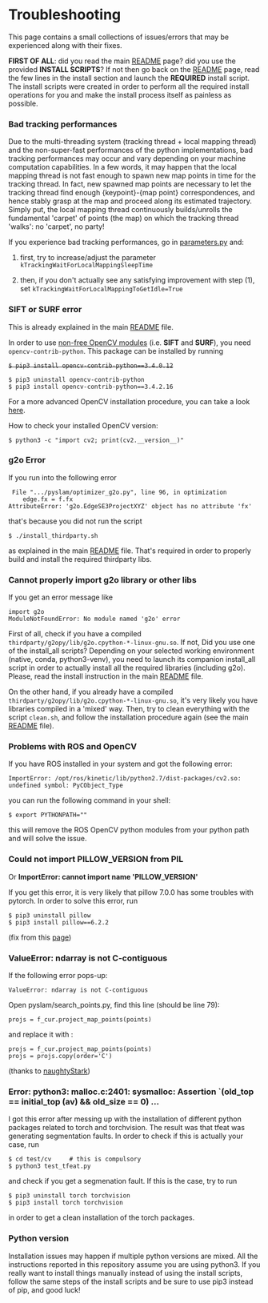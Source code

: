 # Troubleshooting 

This page contains a small collections of issues/errors that may be experienced along with their fixes. 

**FIRST OF ALL**: did you read the main [README](./README.md) page? did you use the provided **INSTALL SCRIPTS**? If not then go back on the [README](./README.md) page, read the few lines in the install section and launch the **REQUIRED** install script. The install scripts were created in order to perform all the required install operations for you and make the install process itself as painless as possible.   


### Bad tracking performances

Due to the multi-threading system (tracking thread + local mapping thread) and the non-super-fast performances of the python implementations, bad tracking performances may occur and vary depending on your machine computation capabilities. In a few words, it may happen that the local mapping thread is not fast enough to spawn new map points in time for the tracking thread. In fact, new spawned map points are necessary to let the tracking thread find enough {keypoint}-{map point} correspondences, and hence stably grasp at the map and proceed along its estimated trajectory. Simply put, the local mapping thread continuously builds/unrolls the fundamental 'carpet' of points (the map) on which the tracking thread 'walks': no 'carpet', no party!

If you experience bad tracking performances, go in [parameters.py](./parameters.py) and: 
1) first, try to increase/adjust the parameter `kTrackingWaitForLocalMappingSleepTime`

2) then, if you don't actually see any satisfying improvement with step (1), set `kTrackingWaitForLocalMappingToGetIdle=True`

### SIFT or SURF error

This is already explained in the main [README](./README.md) file. 

In order to use [non-free OpenCV modules](https://stackoverflow.com/questions/50467696/pycharm-installation-of-non-free-opencv-modules-for-operations-like-sift-surf) (i.e. **SIFT** and **SURF**), you need `opencv-contrib-python`. This package can be installed by running     

~~`$ pip3 install opencv-contrib-python==3.4.0.12`~~
```
$ pip3 uninstall opencv-contrib-python
$ pip3 install opencv-contrib-python==3.4.2.16
```

For a more advanced OpenCV installation procedure, you can take a look [here](https://www.pyimagesearch.com/opencv-tutorials-resources-guides/). 

How to check your installed OpenCV version:
```
$ python3 -c "import cv2; print(cv2.__version__)"

```
### g2o Error

If you run into the following error
```
 File ".../pyslam/optimizer_g2o.py", line 96, in optimization
    edge.fx = f.fx 
AttributeError: 'g2o.EdgeSE3ProjectXYZ' object has no attribute 'fx'
```
that's because you did not run the script
```
$ ./install_thirdparty.sh   
```
as explained in the main [README](./README.md) file. That's required in order to properly build and install the required thirdparty libs. 

### Cannot properly import g2o library or other libs 

If you get an error message like 
```
import g2o 
ModuleNotFoundError: No module named 'g2o' error
```
First of all, check if you have a compiled `thirdparty/g2opy/lib/g2o.cpython-*-linux-gnu.so`. If not, Did you use one of the install_all scripts? Depending on your selected working environment (native, conda, python3-venv), you need to launch its companion install_all script in order to actually install all the required libraries (including g2o). Please, read the install instruction in the main [README](./README.md) file. 

On the other hand, if you already have a compiled `thirdparty/g2opy/lib/g2o.cpython-*-linux-gnu.so`, it's very likely you have libraries compiled in a 'mixed' way. Then, try to clean everything with the script `clean.sh`, and follow the installation procedure again (see the main [README](./README.md) file). 

### Problems with ROS and OpenCV

If you have ROS installed in your system and got the following error:
```
ImportError: /opt/ros/kinetic/lib/python2.7/dist-packages/cv2.so:  
undefined symbol: PyCObject_Type
```
you can run the following command in your shell: 
```
$ export PYTHONPATH=""
```
this will remove the ROS OpenCV python modules from your python path and will solve the issue. 


### Could not import PILLOW_VERSION from PIL 

Or **ImportError: cannot import name 'PILLOW_VERSION'**

If you get this error, it is very likely that pillow 7.0.0 has some troubles with pytorch. In order to solve this error, run

```
$ pip3 uninstall pillow 
$ pip3 install pillow==6.2.2
```
(fix from this [page](https://stackoverflow.com/questions/59659146/could-not-import-pillow-version-from-pil))


### ValueError: ndarray is not C-contiguous

If the following error pops-up:
```
ValueError: ndarray is not C-contiguous
```
Open pyslam/search_points.py, find this line (should be line 79):

```
projs = f_cur.project_map_points(points)
```
and replace it with :
```
projs = f_cur.project_map_points(points)
projs = projs.copy(order='C')
```

(thanks to [naughtyStark](https://github.com/naughtyStark))

### Error: python3: malloc.c:2401: sysmalloc: Assertion `(old_top == initial_top (av) && old_size == 0) ...

I got this error after messing up with the installation of different python packages related to torch and torchvision. The result was that tfeat was generating segmentation faults. In order to check if this is actually your case, run
```
$ cd test/cv     # this is compulsory
$ python3 test_tfeat.py
```
and check if you get a segmenation fault. If this is the case, try to run 
```
$ pip3 uninstall torch torchvision 
$ pip3 install torch torchvision 
```
in order to get a clean installation of the torch packages. 



### Python version

Installation issues may happen if multiple python versions are mixed. All the instructions reported in this repository assume you are using python3. If you really want to install things manually instead of using the install scripts, follow the same steps of the install scripts and be sure to use pip3 instead of pip, and good luck!
